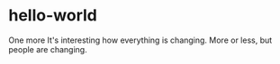 # hello-world
One more
It's interesting how everything is changing. More or less, but people are changing. 
